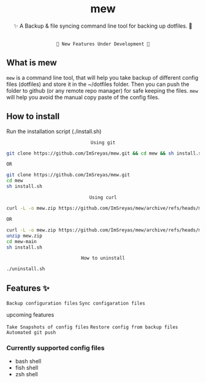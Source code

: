 <h1 align="center">mew</h1>
<div align="center">✨ A Backup & file syncing command line tool for backing up dotfiles. 🐧</div>
<br>
<div align="center">
  
`🚧 New Features Under Development 🚧`
</div>

## What is mew 

`mew` is a command line tool, that will help you take backup of different config files (dotfiles) and store it in the ~/dotfiles folder. Then you can push the folder to github (or any remote repo manager) for safe keeping the files. `mew` will help you avoid the manual copy paste of the config files.

## How to install 

Run the installation script (./install.sh)

<div align="center">
  
  ` Using git `
  
</div>

```bash
git clone https://github.com/ImSreyas/mew.git && cd mew && sh install.sh
```
  ` OR `
```bash
git clone https://github.com/ImSreyas/mew.git
cd mew
sh install.sh
```

<div align="center">
  
  ` Using curl `
  
</div>

```bash
curl -L -o mew.zip https://github.com/ImSreyas/mew/archive/refs/heads/main.zip && unzip mew.zip && cd mew-main && sh install.sh
```
  ` OR `
```bash
curl -L -o mew.zip https://github.com/ImSreyas/mew/archive/refs/heads/main.zip
unzip mew.zip
cd mew-main
sh install.sh
```

<div align="center">
  
  ` How to uninstall `
  
</div>

```bash
./uninstall.sh
```

## Features ✨

` Backup configuration files `
` Sync configaration files ` 

upcoming features

` Take Snapshots of config files `
` Restore config from backup files ` 
` Automated git push `


### Currently supported config files
- bash shell
- fish shell
- zsh shell
  

